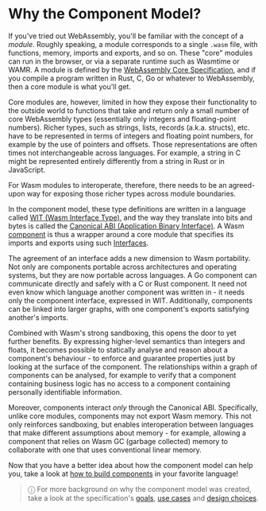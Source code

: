 # Why the Component Model?

If you've tried out WebAssembly, you'll be familiar with the concept of a _module_. Roughly speaking, a module corresponds to a single `.wasm` file, with functions, memory, imports and exports, and so on. These "core" modules can run in the browser, or via a separate runtime such as Wasmtime or WAMR. A module is defined by the [WebAssembly Core Specification](https://webassembly.github.io/spec/core/), and if you compile a program written in Rust, C, Go or whatever to WebAssembly, then a core module is what you'll get.

Core modules are, however, limited in how they expose their functionality to the outside world to functions that take and return only a small number of core WebAssembly types (essentially only integers and floating-point numbers). Richer types, such as strings, lists, records (a.k.a. structs), etc. have to be represented in terms of integers and floating point numbers, for example by the use of pointers and offsets. Those representations are often times not interchangeable across languages. For example, a string in C might be represented entirely differently from a string in Rust or in JavaScript.

For Wasm modules to interoperate, therefore, there needs to be an agreed-upon way for exposing those richer types across module boundaries.

In the component model, these type definitions are written in a language called [WIT (Wasm Interface Type)](./wit.md), and the way they translate into bits and bytes is called the [Canonical ABI (Application Binary Interface)](./canonical-abi.md). A Wasm [component](./components.md) is thus a wrapper around a core module that specifies its imports and exports using such [Interfaces](./interfaces.md).

The agreement of an interface adds a new dimension to Wasm portability. Not only are components portable across architectures and operating systems, but they are now portable across languages. A Go component can communicate directly and safely with a C or Rust component. It need not even know which language another component was written in - it needs only the component interface, expressed in WIT. Additionally, components can be linked into larger graphs, with one component's exports satisfying another's imports.

Combined with Wasm's strong sandboxing, this opens the door to yet further benefits. By expressing higher-level semantics than integers and floats, it becomes possible to statically analyse and reason about a component's behaviour - to enforce and guarantee properties just by looking at the surface of the component. The relationships within a graph of components can be analysed, for example to verify that a component containing business logic has no access to a component containing personally identifiable information.

Moreover, components interact _only_ through the Canonical ABI. Specifically, unlike core modules, components may not export Wasm memory. This not only reinforces sandboxing, but enables interoperation between languages that make different assumptions about memory - for example, allowing a component that relies on Wasm GC (garbage collected) memory to collaborate with one that uses conventional linear memory.

Now that you have a better idea about how the component model can help you, take a look at [how to build components](../language-support.md) in your favorite language!

> ⓘ For more background on why the component model was created, take a look at the specification's [goals](https://github.com/WebAssembly/component-model/blob/main/design/high-level/Goals.md), [use cases](https://github.com/WebAssembly/component-model/blob/main/design/high-level/UseCases.md) and [design choices](https://github.com/WebAssembly/component-model/blob/main/design/high-level/Choices.md).
